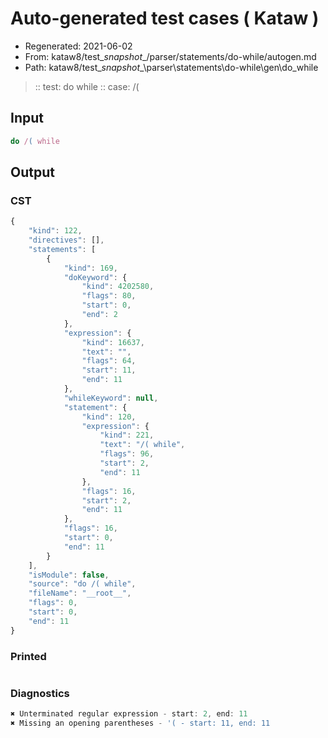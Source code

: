 # Auto-generated test cases ( Kataw )
- Regenerated: 2021-06-02
- From: kataw8/test\__snapshot__/parser/statements/do-while/autogen.md
- Path: kataw8/test\__snapshot__\parser\statements\do-while\gen\do_while
> :: test: do while
> :: case: /(
## Input

`````js
do /( while
`````
## Output

### CST

```javascript
{
    "kind": 122,
    "directives": [],
    "statements": [
        {
            "kind": 169,
            "doKeyword": {
                "kind": 4202580,
                "flags": 80,
                "start": 0,
                "end": 2
            },
            "expression": {
                "kind": 16637,
                "text": "",
                "flags": 64,
                "start": 11,
                "end": 11
            },
            "whileKeyword": null,
            "statement": {
                "kind": 120,
                "expression": {
                    "kind": 221,
                    "text": "/( while",
                    "flags": 96,
                    "start": 2,
                    "end": 11
                },
                "flags": 16,
                "start": 2,
                "end": 11
            },
            "flags": 16,
            "start": 0,
            "end": 11
        }
    ],
    "isModule": false,
    "source": "do /( while",
    "fileName": "__root__",
    "flags": 0,
    "start": 0,
    "end": 11
}
```

### Printed

```javascript

```

### Diagnostics

```javascript
✖ Unterminated regular expression - start: 2, end: 11
✖ Missing an opening parentheses - '( - start: 11, end: 11

```

